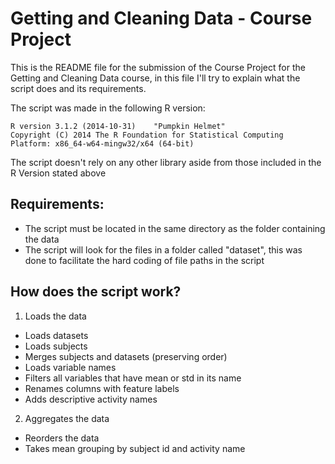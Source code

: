 Getting and Cleaning Data - Course Project
===================

This is the README file for the submission of the Course Project for the Getting and Cleaning Data course, in this file I'll try to explain what the script does and its requirements.

The script was made in the following R version:

```
R version 3.1.2 (2014-10-31)    "Pumpkin Helmet"
Copyright (C) 2014 The R Foundation for Statistical Computing
Platform: x86_64-w64-mingw32/x64 (64-bit)
```

The script doesn't rely on any other library aside from those included in the R Version stated above

## Requirements:
* The script must be located in the same directory as the folder containing the data
* The script will look for the files in a folder called "dataset", this was done to facilitate the hard coding of file paths in the script

## How does the script work?
1. Loads the data
  * Loads datasets
  * Loads subjects
  * Merges subjects and datasets (preserving order)
  * Loads variable names
  * Filters all variables that have mean or std in its name
  * Renames columns with feature labels
  * Adds descriptive activity names
2. Aggregates the data
  * Reorders the data
  * Takes mean grouping by subject id and activity name

